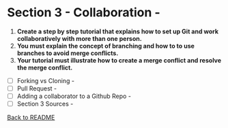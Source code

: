# Section 3 - Collaboration - 
1. **Create a step by step tutorial that explains how to set up Git and work collaboratively with more than one person.**
2. **You must explain the concept of branching and how to to use branches to avoid merge conflicts.**
3. **Your tutorial must illustrate how to create a merge conflict and resolve the merge conflict.**

- [ ] Forking vs Cloning - 
- [ ] Pull Request - 
- [ ] Adding a collaborator to a Github Repo - 
- [ ] Section 3 Sources - 

[Back to README](../README.md)
